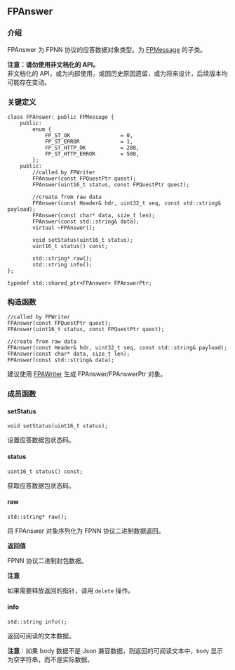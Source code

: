## FPAnswer

### 介绍

FPAnswer 为 FPNN 协议的应答数据对象类型。为 [FPMessage](FPMessage.md) 的子类。

**注意：请勿使用非文档化的 API。**  
非文档化的 API，或为内部使用，或因历史原因遗留，或为将来设计，后续版本均可能存在变动。

### 关键定义

	class FPAnswer: public FPMessage {
		public:
			enum {
				FP_ST_OK				= 0,  
				FP_ST_ERROR				= 1,  
				FP_ST_HTTP_OK			= 200,  
				FP_ST_HTTP_ERROR		= 500,  
			};
		public:
			//called by FPWriter
			FPAnswer(const FPQuestPtr quest);
			FPAnswer(uint16_t status, const FPQuestPtr quest);

			//create from raw data
			FPAnswer(const Header& hdr, uint32_t seq, const std::string& payload);
			FPAnswer(const char* data, size_t len);
			FPAnswer(const std::string& data);
			virtual ~FPAnswer();

			void setStatus(uint16_t status);
			uint16_t status() const;

			std::string* raw();
			std::string info();
	};

	typedef std::shared_ptr<FPAnswer> FPAnswerPtr;

### 构造函数

	//called by FPWriter
	FPAnswer(const FPQuestPtr quest);
	FPAnswer(uint16_t status, const FPQuestPtr quest);

	//create from raw data
	FPAnswer(const Header& hdr, uint32_t seq, const std::string& payload);
	FPAnswer(const char* data, size_t len);
	FPAnswer(const std::string& data);

建议使用 [FPAWriter](FPWriter.md#FPAWriter) 生成 FPAnswer/FPAnswerPtr 对象。

### 成员函数

#### setStatus

	void setStatus(uint16_t status);

设置应答数据包状态码。

#### status

	uint16_t status() const;

获取应答数据包状态码。

#### raw

	std::string* raw();

将 FPAnswer 对象序列化为 FPNN 协议二进制数据返回。

**返回值**

FPNN 协议二进制封包数据。

**注意**

如果需要释放返回的指针，请用 `delete` 操作。

#### info

	std::string info();

返回可阅读的文本数据。

**注意**：如果 body 数据不是 Json 兼容数据，则返回的可阅读文本中，`body` 显示为空字符串，而不是实际数据。